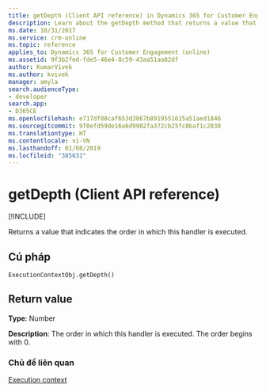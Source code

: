 ```yaml
---
title: getDepth (Client API reference) in Dynamics 365 for Customer Engagement| MicrosoftDocs
description: Learn about the getDepth method that returns a value that indicates the order in which this handler is executed.
ms.date: 10/31/2017
ms.service: crm-online
ms.topic: reference
applies_to: Dynamics 365 for Customer Engagement (online)
ms.assetid: 9f3b2fed-fde5-46e4-8c59-43aa51aa82df
author: KumarVivek
ms.author: kvivek
manager: amyla
search.audienceType:
- developer
search.app:
- D365CE
ms.openlocfilehash: e717df88caf653d3867b8919551615a51aed1846
ms.sourcegitcommit: 9f0efd59de16a6d9902fa372cb25fc0baf1c2838
ms.translationtype: HT
ms.contentlocale: vi-VN
ms.lasthandoff: 01/08/2019
ms.locfileid: "385631"
---
```

# <a name="getdepth-client-api-reference"></a>getDepth (Client API reference)

[!INCLUDE[](../../../../includes/cc_applies_to_update_9_0_0.md)]

Returns a value that indicates the order in which this handler is executed.

## <a name="syntax"></a>Cú pháp

`ExecutionContextObj.getDepth()`

## <a name="return-value"></a>Return value

**Type**: Number

**Description**: The order in which this handler is executed. The order begins with 0.


### <a name="related-topics"></a>Chủ đề liên quan
[Execution context](../execution-context.md)






